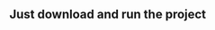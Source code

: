 <html>
<head>
    <!-- Other meta tags and elements may be present here -->
    <!-- Other meta tags and elements may be present here -->
</head>
  <body>
    <h2> Just download and run the project </h2>
  </body>
</html>
